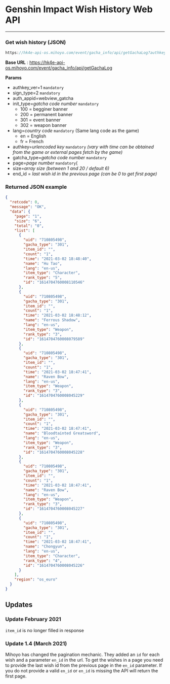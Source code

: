 # Genshin Impact Wish History Web API

---

### Get wish history (JSON)

```jsx
https://hk4e-api-os.mihoyo.com/event/gacha_info/api/getGachaLog?authkey_ver=1&sign_type=2&auth_appid=webview_gacha&init_type=301&lang=en&authkey=XXXXXXXXXXXXXXXXXXXXXXXXXXXXXX&gacha_type=301&page=1&size=6&end_id=0
```

**Base URL** : https://hk4e-api-os.mihoyo.com/event/gacha_info/api/getGachaLog

**Params**

- authkey_ver=1 `mandatory`
- sign_type=2 `mandatory`
- auth_appid=webview_gatcha
- init_type=*gatcha code number* `mandatory`
    - 100 = begginer banner
    - 200 = permanent banner
    - 301 = event banner
    - 302 = weapon banner
- lang=*country code* `mandatory` (Same lang code as the game)
    - en = English
    - fr = French
- authkey=*urlencoded* *key* `mandatory` *(vary with time can be obtained from the game or external pages fetch by the game)*
- gatcha_type=*gatcha code numbe*r `mandatory`
- page=*page number* `mandatory`(
- size=*array size (between 1 and 20 / default 6)*
- end_id = *last wish id in the previous page (can be 0 to get first page)*

### **Returned JSON example**

```json
{
  "retcode": 0,
  "message": "OK",
  "data": {
    "page": "1",
    "size": "6",
    "total": "0",
    "list": [
      {
        "uid": "710805498",
        "gacha_type": "301",
        "item_id": "",
        "count": "1",
        "time": "2021-03-02 18:48:40",
        "name": "Hu Tao",
        "lang": "en-us",
        "item_type": "Character",
        "rank_type": "5",
        "id": "1614704760008110546"
      },
      {
        "uid": "710805498",
        "gacha_type": "301",
        "item_id": "",
        "count": "1",
        "time": "2021-03-02 18:48:12",
        "name": "Ferrous Shadow",
        "lang": "en-us",
        "item_type": "Weapon",
        "rank_type": "3",
        "id": "1614704760008079589"
      },
      {
        "uid": "710805498",
        "gacha_type": "301",
        "item_id": "",
        "count": "1",
        "time": "2021-03-02 18:47:41",
        "name": "Raven Bow",
        "lang": "en-us",
        "item_type": "Weapon",
        "rank_type": "3",
        "id": "1614704760008045229"
      },
      {
        "uid": "710805498",
        "gacha_type": "301",
        "item_id": "",
        "count": "1",
        "time": "2021-03-02 18:47:41",
        "name": "Bloodtainted Greatsword",
        "lang": "en-us",
        "item_type": "Weapon",
        "rank_type": "3",
        "id": "1614704760008045228"
      },
      {
        "uid": "710805498",
        "gacha_type": "301",
        "item_id": "",
        "count": "1",
        "time": "2021-03-02 18:47:41",
        "name": "Raven Bow",
        "lang": "en-us",
        "item_type": "Weapon",
        "rank_type": "3",
        "id": "1614704760008045227"
      },
      {
        "uid": "710805498",
        "gacha_type": "301",
        "item_id": "",
        "count": "1",
        "time": "2021-03-02 18:47:41",
        "name": "Chongyun",
        "lang": "en-us",
        "item_type": "Character",
        "rank_type": "4",
        "id": "1614704760008045226"
      }
    ],
    "region": "os_euro"
  }
}
```
## Updates

### Update February 2021 
`item_id` is no longer filled in response

### Update 1.4 (March 2021)
Mihoyo has changed the pagination mechanic. They added an `id` for each wish and a parameter `en_id` in the url. To get the wishes in a page you need to provide the last wish id from the previous page in the `en_id` parameter. If you do not provide a valid `en_id` or `en_id` is missing the API will return the first page.
